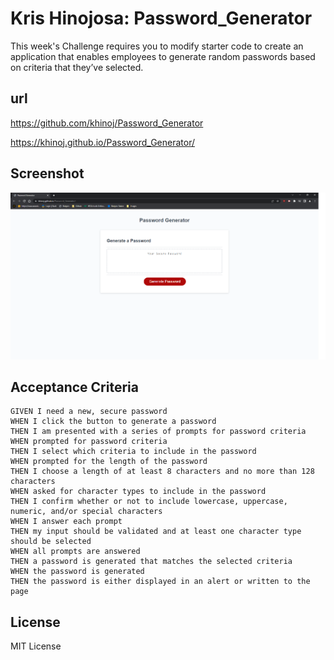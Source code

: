 # Kris Hinojosa: Password_Generator

This week's Challenge requires you to modify starter code to create an application that enables employees to generate random passwords based on criteria that they’ve selected.

## url

https://github.com/khinoj/Password_Generator

https://khinoj.github.io/Password_Generator/


## Screenshot

![](./assets/images/screen_shot_password.png)

## Acceptance Criteria

```
GIVEN I need a new, secure password
WHEN I click the button to generate a password
THEN I am presented with a series of prompts for password criteria
WHEN prompted for password criteria
THEN I select which criteria to include in the password
WHEN prompted for the length of the password
THEN I choose a length of at least 8 characters and no more than 128 characters
WHEN asked for character types to include in the password
THEN I confirm whether or not to include lowercase, uppercase, numeric, and/or special characters
WHEN I answer each prompt
THEN my input should be validated and at least one character type should be selected
WHEN all prompts are answered
THEN a password is generated that matches the selected criteria
WHEN the password is generated
THEN the password is either displayed in an alert or written to the page
```

## License

MIT License